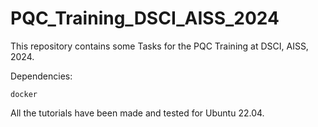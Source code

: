# PQC_Training_DSCI_AISS_2024

This repository contains some Tasks for the PQC Training at DSCI, AISS, 2024.

Dependencies:

`docker`

All the tutorials have been made and tested for Ubuntu 22.04.
